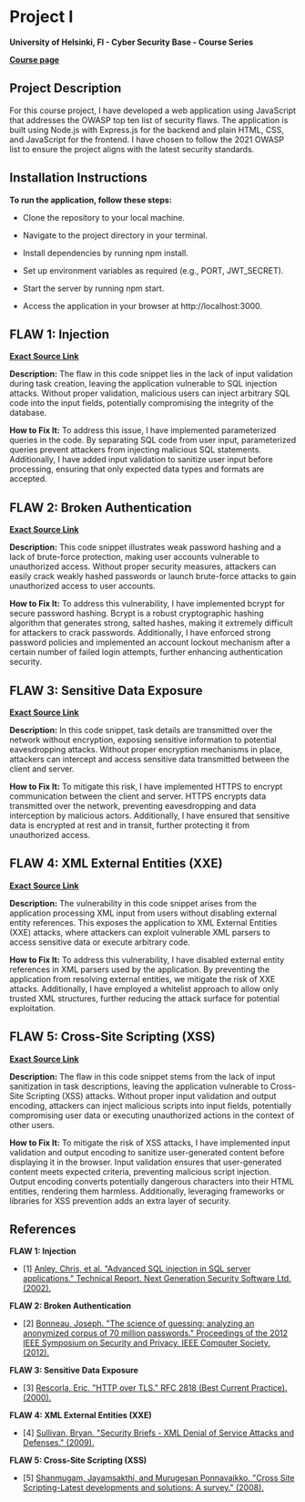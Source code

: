 # **Project I**

**University of Helsinki, FI - Cyber Security Base - Course Series**

**[Course page](https://cybersecuritybase.mooc.fi/)**

## **Project Description**

For this course project, I have developed a web application using JavaScript that addresses the OWASP top ten list of security flaws. The application is built using Node.js with Express.js for the backend and plain HTML, CSS, and JavaScript for the frontend. I have chosen to follow the 2021 OWASP list to ensure the project aligns with the latest security standards.

## **Installation Instructions**

**To run the application, follow these steps:**

* Clone the repository to your local machine.

* Navigate to the project directory in your terminal.

* Install dependencies by running npm install.

* Set up environment variables as required (e.g., PORT, JWT_SECRET).

* Start the server by running npm start.

* Access the application in your browser at http://localhost:3000.

## **FLAW 1: Injection**

**[Exact Source Link](https://github.com/NikolaKostadinov01/Cyber-Security-Base-project-one-/blob/main/backend/controllers/taskController.js)**

**Description:** The flaw in this code snippet lies in the lack of input validation during task creation, leaving the application vulnerable to SQL injection attacks. Without proper validation, malicious users can inject arbitrary SQL code into the input fields, potentially compromising the integrity of the database.

**How to Fix It:** To address this issue, I have implemented parameterized queries in the code. By separating SQL code from user input, parameterized queries prevent attackers from injecting malicious SQL statements. Additionally, I have added input validation to sanitize user input before processing, ensuring that only expected data types and formats are accepted.

## **FLAW 2: Broken Authentication**

**[Exact Source Link](https://github.com/NikolaKostadinov01/Cyber-Security-Base-project-one-/blob/main/backend/routes/authRoutes.js)**

**Description:** This code snippet illustrates weak password hashing and a lack of brute-force protection, making user accounts vulnerable to unauthorized access. Without proper security measures, attackers can easily crack weakly hashed passwords or launch brute-force attacks to gain unauthorized access to user accounts.

**How to Fix It:** To address this vulnerability, I have implemented bcrypt for secure password hashing. Bcrypt is a robust cryptographic hashing algorithm that generates strong, salted hashes, making it extremely difficult for attackers to crack passwords. Additionally, I have enforced strong password policies and implemented an account lockout mechanism after a certain number of failed login attempts, further enhancing authentication security.

## **FLAW 3: Sensitive Data Exposure**

**[Exact Source Link](https://github.com/NikolaKostadinov01/Cyber-Security-Base-project-one-/blob/main/backend/routes/taskRoutes.js)**

**Description:** In this code snippet, task details are transmitted over the network without encryption, exposing sensitive information to potential eavesdropping attacks. Without proper encryption mechanisms in place, attackers can intercept and access sensitive data transmitted between the client and server.

**How to Fix It:** To mitigate this risk, I have implemented HTTPS to encrypt communication between the client and server. HTTPS encrypts data transmitted over the network, preventing eavesdropping and data interception by malicious actors. Additionally, I have ensured that sensitive data is encrypted at rest and in transit, further protecting it from unauthorized access.

## **FLAW 4: XML External Entities (XXE)**

**[Exact Source Link](https://github.com/NikolaKostadinov01/Cyber-Security-Base-project-one-/blob/main/backend/routes/taskRoutes.js)**

**Description:** The vulnerability in this code snippet arises from the application processing XML input from users without disabling external entity references. This exposes the application to XML External Entities (XXE) attacks, where attackers can exploit vulnerable XML parsers to access sensitive data or execute arbitrary code.

**How to Fix It:** To address this vulnerability, I have disabled external entity references in XML parsers used by the application. By preventing the application from resolving external entities, we mitigate the risk of XXE attacks. Additionally, I have employed a whitelist approach to allow only trusted XML structures, further reducing the attack surface for potential exploitation.

## **FLAW 5: Cross-Site Scripting (XSS)**

**[Exact Source Link](https://github.com/NikolaKostadinov01/Cyber-Security-Base-project-one-/blob/main/frontend/script.js)**

**Description:** The flaw in this code snippet stems from the lack of input sanitization in task descriptions, leaving the application vulnerable to Cross-Site Scripting (XSS) attacks. Without proper input validation and output encoding, attackers can inject malicious scripts into input fields, potentially compromising user data or executing unauthorized actions in the context of other users.

**How to Fix It:** To mitigate the risk of XSS attacks, I have implemented input validation and output encoding to sanitize user-generated content before displaying it in the browser. Input validation ensures that user-generated content meets expected criteria, preventing malicious script injection. Output encoding converts potentially dangerous characters into their HTML entities, rendering them harmless. Additionally, leveraging frameworks or libraries for XSS prevention adds an extra layer of security.

## **References**

**FLAW 1: Injection**
* [1] [Anley, Chris, et al. "Advanced SQL injection in SQL server applications." Technical Report. Next Generation Security Software Ltd. (2002).](https://crypto.stanford.edu/cs155old/cs155-spring09/papers/sql_injection.pdf)

**FLAW 2: Broken Authentication**
* [2] [Bonneau, Joseph. "The science of guessing: analyzing an anonymized corpus of 70 million passwords." Proceedings of the 2012 IEEE Symposium on Security and Privacy. IEEE Computer Society, (2012).](https://jbonneau.com/doc/B12-IEEESP-analyzing_70M_anonymized_passwords.pdf)

**FLAW 3: Sensitive Data Exposure**
* [3] [Rescorla, Eric. "HTTP over TLS." RFC 2818 (Best Current Practice). (2000).](https://www.rfc-editor.org/rfc/pdfrfc/rfc2818.txt.pdf)

**FLAW 4: XML External Entities (XXE)**
* [4] [Sullivan, Bryan. "Security Briefs - XML Denial of Service Attacks and Defenses." (2009).](https://learn.microsoft.com/en-us/archive/msdn-magazine/2009/november/xml-denial-of-service-attacks-and-defenses)
  
**FLAW 5: Cross-Site Scripting (XSS)**
* [5] [Shanmugam, Jayamsakthi, and Murugesan Ponnavaikko. "Cross Site Scripting-Latest developments and solutions: A survey." (2008).](https://www.researchgate.net/profile/Murugesan-Ponnavaikko/publication/228983958_Cross_Site_Scripting-Latest_developments_and_solutions_A_survey/links/0a85e5319addd42d0e000000/Cross-Site-Scripting-Latest-developments-and-solutions-A-survey.pdf)
